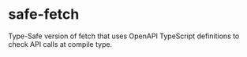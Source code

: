 # safe-fetch
Type-Safe version of fetch that uses OpenAPI TypeScript definitions to check API calls at compile type.

